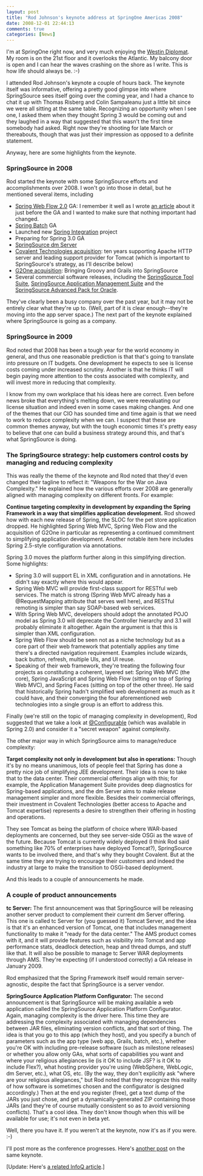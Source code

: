 ```yaml
---
layout: post
title: "Rod Johnson's keynote address at SpringOne Americas 2008"
date: 2008-12-01 22:44:13
comments: true
categories: [News]
---
```

I'm at SpringOne right now, and very much enjoying the <a href="http://www.diplomatresort.com/">Westin Diplomat</a>. My room is on the 21st floor and it overlooks the Atlantic. My balcony door is open and I can hear the waves crashing on the shore as I write. This is how life should always be. :-)

I attended Rod Johnson's keynote a couple of hours back. The keynote itself was informative, offering a pretty good glimpse into where SpringSource sees itself going over the coming year, and I had a chance to chat it up with Thomas Risberg and Colin Sampaleanu just a little bit since we were all sitting at the same table. Recognizing an opportunity when I see one, I asked them when they thought Spring 3 would be coming out and they laughed in a way that suggested that this wasn't the first time somebody had asked. Right now they're shooting for late March or thereabouts, though that was just their impression as opposed to a definite statement.

Anyway, here are some highlights from the keynote.

<h3>SpringSource in 2008</h3>

Rod started the keynote with some SpringSource efforts and accomplishments over 2008. I won't go into those in detail, but he mentioned several items, including
<ul>
	<li><a href="http://www.springsource.org/webflow">Spring Web Flow 2.0</a> GA: I remember it well as I wrote <a href="http://wheelersoftware.com/articles/spring-web-flow-2.0.html">an article</a> about it just before the GA and I wanted to make sure that nothing important had changed.</li>
	<li><a href="http://static.springsource.org/spring-batch/">Spring Batch</a> GA</li>
	<li>Launched new <a href="http://www.springsource.org/spring-integration">Spring Integration</a> project</li>
	<li>Preparing for Spring 3.0 GA</li>
	<li><a href="http://www.springsource.com/products/suite/dmserver">SpringSource dm Server</a></li>
	<li><a href="http://www.regdeveloper.co.uk/2008/01/29/springsource_buys_covalent/">Covalent Technologies acquisition</a>: ten years supporting Apache HTTP server and leading support provider for Tomcat (which is important to SpringSource's strategy, as I'll describe below)</li>
	<li><a href="http://broadcast.oreilly.com/2008/11/springsource-getting-into-the.html">G2One acquisition</a>: Bringing Groovy and Grails into SpringSource</li>
	<li>Several commercial software releases, including the <a href="http://www.springsource.com/products/suite/sts">SpringSource Tool Suite</a>, <a href="http://www.springsource.com/products/suite/ams">SpringSource Application Management Suite</a> and the <a href="http://www.springsource.com/products/suite/apfororacledb">SpringSource Advanced Pack for Oracle</a>.</li>
</ul>

They've clearly been a busy company over the past year, but it may not be entirely clear what they're up to. (Well, part of it is clear enough--they're moving into the app server space.) The next part of the keynote explained where SpringSource is going as a company.

<h3>SpringSource in 2009</h3>

Rod noted that 2008 has been a tough year for the world economy in general, and thus one reasonable prediction is that that's going to translate into pressure on IT budgets. One development he expects to see is license costs coming under increased scrutiny. Another is that he thinks IT will begin paying more attention to the costs associated with complexity, and will invest more in reducing that complexity.

I know from my own workplace that his ideas here are correct. Even before news broke that everything's melting down, we were reevaluating our license situation and indeed even in some cases making changes. And one of the themes that our CIO has sounded time and time again is that we need to work to reduce complexity when we can. I suspect that these are common themes anyway, but with the tough economic times it's pretty easy to believe that one can build a business strategy around this, and that's what SpringSource is doing.

<h3>The SpringSource strategy: help customers control costs by managing and reducing complexity</h3>

This was really the theme of the keynote and Rod noted that they'd even changed their tagline to reflect it: "Weapons for the War on Java Complexity." He explained how the various efforts over 2008 are generally aligned with managing complexity on different fronts. For example:

<b>Continue targeting complexity in development by expanding the Spring Framework in a way that simplifies application development.</b> Rod showed how with each new release of Spring, the SLOC for the pet store application dropped. He highlighted Spring Web MVC, Spring Web Flow and the acquisition of G2One in particular as representing a continued commitment to simplifying application development. Another notable item here includes Spring 2.5-style configuration via annotations.

Spring 3.0 moves the platform further along in this simplifying direction. Some highlights:
<ul>
	<li>Spring 3.0 will support EL in XML configuration and in annotations. He didn't say exactly where this would appear.</li>
	<li>Spring Web MVC will provide first-class support for RESTful web services. The match is strong (Spring Web MVC already has a @RequestMapping attribute that serves well here), and RESTful remoting is simpler than say SOAP-based web services.</li>
	<li>With Spring Web MVC, developers should adopt the annotated POJO model as Spring 3.0 will deprecate the Controller hierarchy and 3.1 will probably eliminate it altogether. Again the argument is that this is simpler than XML configuration.</li>
	<li>Spring Web Flow should be seen not as a niche technology but as a core part of their web framework that potentially applies any time there's a directed navigation requirement. Examples include wizards, back button, refresh, multiple UIs, and UI reuse.</li>
	<li>Speaking of their web framework, they're treating the following four projects as constituting a coherent, layered set: Spring Web MVC (the core), Spring JavaScript and Spring Web Flow (sitting on top of Spring Web MVC), and Spring Faces (sitting on top of the other three). He said that historically Spring hadn't simplified web development as much as it could have, and their converging the four aforementioned web technologies into a single group is an effort to address this.</li>
</ul>

Finally (we're still on the topic of managing complexity in development), Rod suggested that we take a look at <a href="http://static.springframework.org/spring/docs/2.5.x/api/org/springframework/beans/factory/annotation/Configurable.html">@Configurable</a> (which was available in Spring 2.0) and consider it a "secret weapon" against complexity.

The other major way in which SpringSource aims to manage/reduce complexity:

<b>Target complexity not only in development but also in operations:</b> Though it's by no means unanimous, lots of people feel that Spring has done a pretty nice job of simplifying JEE development. Their idea is now to take that to the data center. Their commercial offerings align with this; for example, the Application Management Suite provides deep diagnostics for Spring-based applications, and the dm Server aims to make release management simpler and more flexible. Besides their commercial offerings, their investment in Covalent Technologies (better access to Apache and Tomcat expertise) represents a desire to strengthen their offering in hosting and operations.

They see Tomcat as being the platform of choice where WAR-based deployments are concerned, but they see server-side OSGi as the wave of the future. Because Tomcat is currently widely deployed (I think Rod said something like 70% of enterprises have deployed Tomcat?), SpringSource wants to be involved there, and that's why they bought Covalent. But at the same time they are trying to encourage their customers and indeed the industry at large to make the transition to OSGi-based deployment.

And this leads to a couple of announcements he made.

<h3>A couple of product announcements</h3>

<b>tc Server:</b> The first announcement was that SpringSource will be releasing another server product to complement their current dm Server offering. This one is called tc Server for (you guessed it) Tomcat Server, and the idea is that it's an enhanced version of Tomcat, one that includes management functionality to make it "ready for the data center." The AMS product comes with it, and it will provide features such as visibility into Tomcat and app performance stats, deadlock detection, heap and thread dumps, and stuff like that. It will also be possible to manage tc Server WAR deployments through AMS. They're expecting (if I understood correctly) a GA release in January 2009.

Rod emphasized that the Spring Framework itself would remain server-agnostic, despite the fact that SpringSource is a server vendor.

<b>SpringSource Application Platform Configurator:</b> The second announcement is that SpringSource will be making available a web application called the SpringSource Application Platform Configurator. Again, managing complexity is the driver here. This time they are addressing the complexity associated with managing dependencies between JAR files, eliminating version conflicts, and that sort of thing. The idea is that you go to this app (which they host), and you specify a bunch of parameters such as the app type (web app, Grails, batch, etc.), whether you're OK with including pre-release software (such as milestone releases) or whether you allow only GAs, what sorts of capabilities you want and where your religious allegiances lie (is it OK to include JSF? is it OK to include Flex?), what hosting provider you're using (WebSphere, WebLogic, dm Server, etc.), what OS, etc. (By the way, they don't explicitly ask "where are your religious allegiances," but Rod noted that they recognize this reality of how software is sometimes chosen and the configurator is designed accordingly.) Then at the end you register (free), get a text dump of the JARs you just chose, and get a dynamically-generated ZIP containing those JARs (and they're of course mutually consistent so as to avoid versioning conflicts). That's a cool idea. They don't know though when this will be available for use; it's not even in beta yet.

Well, there you have it. If you weren't at the keynote, now it's as if you were.  :-)

I'll post more as the conference progresses. Here's <a href="http://greybeardedgeek.net/?p=66">another post</a> on the same keynote.

[Update: Here's <a href="http://www.infoq.com/news/2008/12/springone-2008">a related InfoQ article</a>.]
